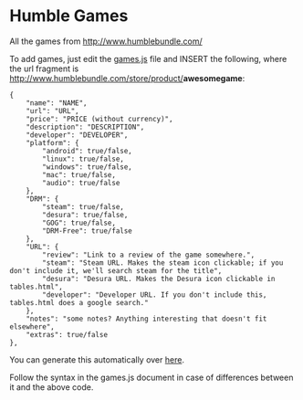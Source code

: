 Humble Games
============

All the games from http://www.humblebundle.com/

To add games, just edit the [games.js](https://github.com/Calvein/humble-games/blob/gh-pages/games.js)
file and INSERT the following, where the url fragment is http://www.humblebundle.com/store/product/<b>awesomegame</b>:

    {
        "name": "NAME",
        "url": "URL",
        "price": "PRICE (without currency)",
        "description": "DESCRIPTION",
        "developer": "DEVELOPER",
        "platform": {
            "android": true/false,
            "linux": true/false,
            "windows": true/false,
            "mac": true/false,
            "audio": true/false
        },
        "DRM": {
            "steam": true/false,
            "desura": true/false,
            "GOG": true/false,
            "DRM-Free": true/false
        },
        "URL": {
            "review": "Link to a review of the game somewhere.",
            "steam": "Steam URL. Makes the steam icon clickable; if you don't include it, we'll search steam for the title",
            "desura": "Desura URL. Makes the Desura icon clickable in tables.html",
            "developer": "Developer URL. If you don't include this, tables.html does a google search."
        },
        "notes": "some notes? Anything interesting that doesn't fit elsewhere",
        "extras": true/false
    },

You can generate this automatically over [here](http://calvein.github.io/humble-games/json.html).

Follow the syntax in the games.js document in case of differences between it and the above code.
